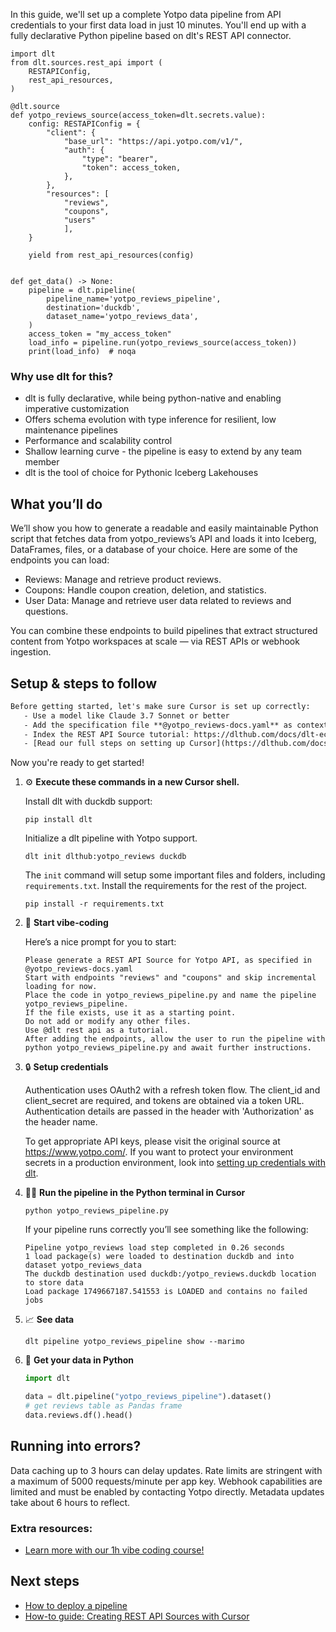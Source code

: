 In this guide, we'll set up a complete Yotpo data pipeline from API credentials to your first data load in just 10 minutes. You'll end up with a fully declarative Python pipeline based on dlt's REST API connector.

```python-outcome
import dlt
from dlt.sources.rest_api import (
    RESTAPIConfig,
    rest_api_resources,
)

@dlt.source
def yotpo_reviews_source(access_token=dlt.secrets.value):
    config: RESTAPIConfig = {
        "client": {
            "base_url": "https://api.yotpo.com/v1/",
            "auth": {
                "type": "bearer",
                "token": access_token,
            },
        },
        "resources": [
            "reviews",
            "coupons",
            "users"
            ],
    }

    yield from rest_api_resources(config)


def get_data() -> None:
    pipeline = dlt.pipeline(
        pipeline_name='yotpo_reviews_pipeline',
        destination='duckdb',
        dataset_name='yotpo_reviews_data', 
    )
    access_token = "my_access_token"
    load_info = pipeline.run(yotpo_reviews_source(access_token))
    print(load_info)  # noqa
```

### Why use dlt for this?

- dlt is fully declarative, while being python-native and enabling imperative customization
- Offers schema evolution with type inference for resilient, low maintenance pipelines
- Performance and scalability control
- Shallow learning curve - the pipeline is easy to extend by any team member
- dlt is the tool of choice for Pythonic Iceberg Lakehouses

## What you’ll do

We’ll show you how to generate a readable and easily maintainable Python script that fetches data from yotpo_reviews’s API and loads it into Iceberg, DataFrames, files, or a database of your choice. Here are some of the endpoints you can load:

- Reviews: Manage and retrieve product reviews.
- Coupons: Handle coupon creation, deletion, and statistics.
- User Data: Manage and retrieve user data related to reviews and questions.

You can combine these endpoints to build pipelines that extract structured content from Yotpo workspaces at scale — via REST APIs or webhook ingestion.

## Setup & steps to follow

```default
Before getting started, let's make sure Cursor is set up correctly:
   - Use a model like Claude 3.7 Sonnet or better
   - Add the specification file **@yotpo_reviews-docs.yaml** as context
   - Index the REST API Source tutorial: https://dlthub.com/docs/dlt-ecosystem/verified-sources/rest_api/ and add it to context as **@dlt rest api**
   - [Read our full steps on setting up Cursor](https://dlthub.com/docs/dlt-ecosystem/llm-tooling/cursor-restapi#23-configuring-cursor-with-documentation)
```

Now you're ready to get started! 

1. ⚙️ **Execute these commands in a new Cursor shell.**
    
    Install dlt with duckdb support:
    ```shell
    pip install dlt
    ```

    Initialize a dlt pipeline with Yotpo support.
    ```shell
    dlt init dlthub:yotpo_reviews duckdb
    ```

    The `init` command will setup some important files and folders, including `requirements.txt`. Install the requirements for the rest of the project.
    ```shell
    pip install -r requirements.txt
    ```
    
2. 🤠 **Start vibe-coding**
    
    Here’s a nice prompt for you to start: 
    
    ```prompt
    Please generate a REST API Source for Yotpo API, as specified in @yotpo_reviews-docs.yaml 
    Start with endpoints "reviews" and "coupons" and skip incremental loading for now. 
    Place the code in yotpo_reviews_pipeline.py and name the pipeline yotpo_reviews_pipeline. 
    If the file exists, use it as a starting point. 
    Do not add or modify any other files. 
    Use @dlt rest api as a tutorial. 
    After adding the endpoints, allow the user to run the pipeline with python yotpo_reviews_pipeline.py and await further instructions.
    ```

    
3. 🔒 **Setup credentials** 
    
    Authentication uses OAuth2 with a refresh token flow. The client_id and client_secret are required, and tokens are obtained via a token URL. Authentication details are passed in the header with 'Authorization' as the header name.
    
    To get appropriate API keys, please visit the original source at https://www.yotpo.com/.
    If you want to protect your environment secrets in a production environment, look into [setting up credentials with dlt](https://dlthub.com/docs/walkthroughs/add_credentials).
    
4. 🏃‍♀️ **Run the pipeline in the Python terminal in Cursor**
    
    ```shell
    python yotpo_reviews_pipeline.py
    ```
    
    If your pipeline runs correctly you’ll see something like the following:
    
    ```shell
    Pipeline yotpo_reviews load step completed in 0.26 seconds
    1 load package(s) were loaded to destination duckdb and into dataset yotpo_reviews_data
    The duckdb destination used duckdb:/yotpo_reviews.duckdb location to store data
    Load package 1749667187.541553 is LOADED and contains no failed jobs
    ```
    
5. 📈 **See data**
    
    ```shell
    dlt pipeline yotpo_reviews_pipeline show --marimo
    ```
    
6. 🐍 **Get your data in Python**
    
    ```python
    import dlt

   data = dlt.pipeline("yotpo_reviews_pipeline").dataset()
   # get reviews table as Pandas frame
   data.reviews.df().head()
    ```

## Running into errors?

Data caching up to 3 hours can delay updates. Rate limits are stringent with a maximum of 5000 requests/minute per app key. Webhook capabilities are limited and must be enabled by contacting Yotpo directly. Metadata updates take about 6 hours to reflect.

### Extra resources:

- [Learn more with our 1h vibe coding course!](https://www.youtube.com/watch?v=GGid70rnJuM)

## Next steps

- [How to deploy a pipeline](https://dlthub.com/docs/walkthroughs/deploy-a-pipeline)
- [How-to guide: Creating REST API Sources with Cursor](https://dlthub.com/docs/dlt-ecosystem/llm-tooling/cursor-restapi)